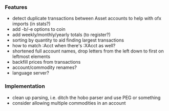 ### Features

* detect duplicate transactions between Asset accounts to help with ofx imports (in stats?)
* add -b/-e options to coin
* add weekly/monthly/yearly totals (to register?)
* sorting by quantity to aid finding largest transactions
* how to match :Acct when there's :XAcct as well?
* shortened full account names, drop letters from the left down to first on leftmost elements
* backfill prices from transactions
* account/commodity renames?
* language server?

### Implementation

* clean up parsing, i.e. ditch the hobo parser and use PEG or something
* consider allowing multiple commodities in an account
